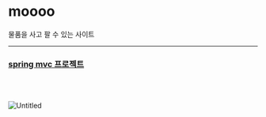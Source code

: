 # moooo
물품을 사고 팔 수 있는 사이트
<hr/>
<h3><a href="https://github.com/yeen28/moooo/tree/master/moooo_spring/src">spring mvc 프로젝트</a></h3><br/><br/>

![Untitled](https://user-images.githubusercontent.com/48883549/151459285-6079363f-61c5-44ae-8465-e379965c6796.jpg)

